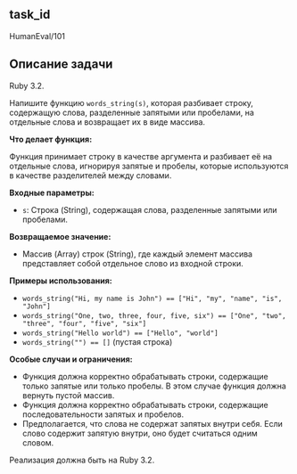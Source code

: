 ## task_id
HumanEval/101

## Описание задачи
Ruby 3.2.

Напишите функцию `words_string(s)`, которая разбивает строку, содержащую слова, разделенные запятыми или пробелами, на отдельные слова и возвращает их в виде массива.

**Что делает функция:**

Функция принимает строку в качестве аргумента и разбивает её на отдельные слова, игнорируя запятые и пробелы, которые используются в качестве разделителей между словами.

**Входные параметры:**

* `s`: Строка (String), содержащая слова, разделенные запятыми или пробелами.

**Возвращаемое значение:**

* Массив (Array) строк (String), где каждый элемент массива представляет собой отдельное слово из входной строки.

**Примеры использования:**

* `words_string("Hi, my name is John") == ["Hi", "my", "name", "is", "John"]`
* `words_string("One, two, three, four, five, six") == ["One", "two", "three", "four", "five", "six"]`
* `words_string("Hello world") == ["Hello", "world"]`
* `words_string("") == []`  (пустая строка)


**Особые случаи и ограничения:**

* Функция должна корректно обрабатывать строки, содержащие только запятые или только пробелы.  В этом случае функция должна вернуть пустой массив.
* Функция должна корректно обрабатывать строки, содержащие последовательности запятых и пробелов.
* Предполагается, что слова не содержат запятых внутри себя.  Если слово содержит запятую внутри, оно будет считаться одним словом.


Реализация должна быть на Ruby 3.2.

